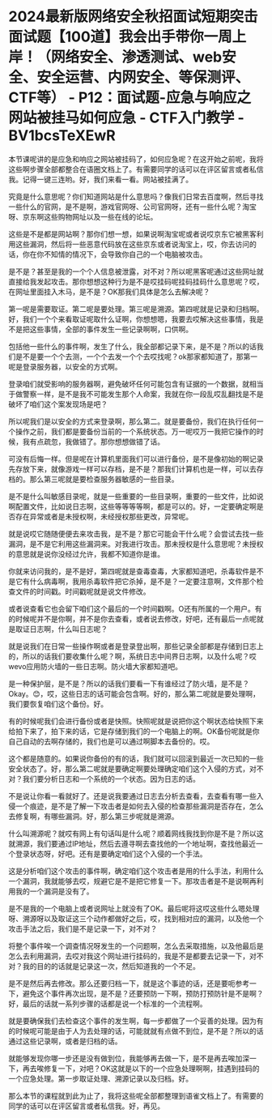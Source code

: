 # 2024最新版网络安全秋招面试短期突击面试题【100道】我会出手带你一周上岸！（网络安全、渗透测试、web安全、安全运营、内网安全、等保测评、CTF等） - P12：面试题-应急与响应之网站被挂马如何应急 - CTF入门教学 - BV1bcsTeXEwR

本节课呢讲的是应急和响应之网站被挂码了，如何应急呢？在这开始之前呢，我将这些啊步骤全部都整合在语圈文档上了。有需要同学的话可以在评区留言或者私信我。记得一键三连哟。好，我们来看一看。网站被挂满了。

究竟是什么意思呢？你们知道网站是什么意思吗？像我们日常去百度啊，然后寻找一些什么的官网，是不是啊，游戏官网呀、公司官网呀，还有一些什么呢？淘宝呀、京东啊这些购物网址以及一些在线的论坛。

这些是不是都是网站啊？那你们想一想，如果说啊淘宝呢或者说哎京东它被黑客利用这些漏洞，然后将一些恶意代码放在这些京东或者说淘宝上，哎，你去访问的话，你在你不知情的情况下，会导致你自己的一个电脑被攻击。

是不是？甚至是我的一个个人信息被泄露，对不对？所以呢黑客呢通过这些网址就直接给我发起攻击。那你想想这种行为是不是哎挂码呢挂码挂码什么意思呢？哎，在网址里面挂入木马，是不是？OK那我们具体是怎么去解决呢？

第一呢是需要取证。第二呢是要处理。第三呢是溯源。第四呢就是记录和归档啊。好，我们一个个来看取证呢取什么证啊，你想想嗯，我要去哎解决这些事情，我是不是把这些事情，全部的事件发生一些记录啊啊，口供啊。

包括他一些什么的事件啊，发生了什么，我全部都记录下来，是不是？所以的话我们是不是要一个个去测，一个个去发一个个去哎找呢？ok那家都知道了，那第一呢是登录服务器，以安全的方式啊。

登录咱们就受影响的服务器啊，避免破坏任何可能包含有证据的一个数据，就相当于做警察一样，是不是我不可能发生那个人命案，我就在你一段乱哎乱翻找是不是破坏了咱们这个案发现场是吧？

所以呢我们是以安全的方式来登录啊，那么第二。就是要备份，我们在执行任何一个操作之前，我们都是要备份当前的一个系统状态。万一呢哎万一我把它操作的时候，我有点疏忽，我做错了。那你想想做错了话。

可没有后悔一样。但是呢在计算机里面我们可以进行备份，是不是像初始的啊记录先存放下来，就像游戏一样可以存档，是不是？那我们计算机也是一样，可以去存档的。那么第三呢就是要检查服务器敏感的一些目录。

是不是什么叫敏感目录呢，就是一些重要的一些目录啊，重要的一些文件，比如说啊配置文件，比如说日志啊，这些等等等等啊，都是可以的。好，一定要确定啊是否存在异常或者是未授权啊，未经授权那些更改，异常呢。

就是说哎它随随便便去来攻击我，是不是？那它可能会干什么呢？会尝试去找一些漏洞，是不是它利用这些漏洞来。对我进行攻击。那未授权是什么意思呢？未授权的意思就是说你没经过允许，我都不知道你是谁。

你就来访问我的，是不是好，第四呢就是查毒查毒，大家都知道吧，杀毒软件是不是它有什么病毒啊，我用杀毒软件把它杀掉，是不是？一定要注意啊，文件那个检查文件的时间戳。时间戳呢就是说文件修改。

或者说查看它也会留下咱们这个最后的一个时间戳啊。O还有所属的一个用户。有的时候呢并不是你啊，并不是你去查看，或者说去修改，好吧，还有最后一点呢就是取证日志啊，什么叫日志呢？

就是说我们在日常一些操作啊或者是登录登出啊，那些记录全部都是存储到日志上的，所以的话我们要收集什么呢？啊，系统日志中间界日志啊，以及什么呢？哎wevo应用防火墙的一些日志啊。防火墙大家都知道吧。

是一种保护层，是不是？所以的话我们要看一下有谁经过了防火墙，是不是？Okay。😊，哎，这些日志的话可能会包含啊。好的，那么第二呢就是要处理啊，我们要恢复咱们这个备份。好。

有的时候呢我们会进行备份或者是快照。快照呢就是说把你这个啊状态给快照下来给拍下来了，拍下来的话，它是存储到我们的一个电脑上的啊。OK备份呢就是你自己自动的去啊存储的，我们也是可以通过啊脚本去备份的。哎。

这个都是随意的。如果说你备份的有的话，我们就可以回滚到最近一次已知的一些安全状态了。好，那么第二呢就是要确定啊要处理确定咱们这个入侵的方式，对不对？我们要分析日志和一个系统的一个状态。因为日志的话。

不是说让你看一看就好了。还是说我要通过日志去分析去查看，去查看有哪一些入侵一个痕迹，是不是了解一下攻击者是如何去入侵的检查那些漏洞是否存在，怎么去修复啊，有哪些漏洞。好，那么第三步呢就是溯源。

什么叫溯源呢？就哎有网上有句话叫是什么呢？顺着网线我找到你是不是？所以这就溯源，我们要通过IP地址，然后去遵寻啊去查找他的一个地址啊，查找他最近一个登录状态呀，好吧。还有是要确定咱们这个入侵的一个手法。

这是分析咱们这个攻击的事件啊，确定咱们这个攻击者是用的什么手法，利用什么一个漏洞，我就能够去哎，规避它是不是把它修复一下。那攻击者是不是说啊再利用我的一个漏洞是没有了。

是不是我的一个电脑上或者说网址上就没有了OK。最后呢将这哎这些什么嗯处理呀、溯源呀以及取证这三个动作都做好之后，哎，找到相对应的漏洞，以及他一个攻击手法之后，我们是不是记录一下，对不对？

将整个事件唉一个调查情况呀发生的一个问题啊，怎么去采取措施，以及他最后是怎么去利用漏洞，去哎对我这个网址进行挂码的，我是不是都要去记录一下，对不对？我的目的的话就是记录这一次，然后知道我的一个不足。

是不是然后再去修改。那么还要归档一下，就是这个事迹的话，还是要呃参考一下，避免这个事件再次出现，是不是？还要预防一下啊，预防打预防针是不是啊？好，最后的话就一系列步骤的话都是说一个标准的一个流程啊。

就是要确保我们去检查这个事件的发生啊，每一步都做了一个妥善的处理。因为有的时候呢可能是由于人为去处理的话，可能就就有点做不到位，是不是？所以的话通过这些记录啊，或者是归档的话。

就能够发现你哪一步还是没有做到位，我能够再去做一下，是不是再去唉加深一下，再去唉修复一下，对吧？OK这就是以下的一个应急处理啊啊，挂遇到挂码的一个应急处理。第一步取证处理、溯源记录以及归档。好。

那么本节的课程就到此为止了，我将这些呢全部都整理到语雀文档上了。有需要的同学的话可以在评区留言或者私信我。好，再见。


